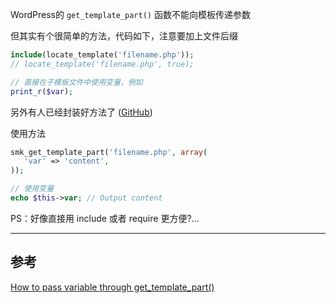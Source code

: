 <!-- title:WordPress 调用模板文件时传递参数 -->
<!-- keywords:WordPress -->

WordPress的 `get_template_part()` 函数不能向模板传递参数

但其实有个很简单的方法，代码如下，注意要加上文件后缀

```php
include(locate_template('filename.php'));
// locate_template('filename.php', true);

// 直接在子模板文件中使用变量，例如
print_r($var);
```

另外有人已经封装好方法了 ([GitHub](https://github.com/Smartik89/SMK-Theme-View/blob/master/functions.php))

使用方法

```php
smk_get_template_part('filename.php', array(
   'var' => 'content',
));

// 使用变量
echo $this->var; // Output content
```

PS：好像直接用 include 或者 require 更方便?...

---

## 参考

[How to pass variable through get_template_part()](https://themeforest.net/forums/thread/how-to-pass-variable-through-get_template_part/123845)